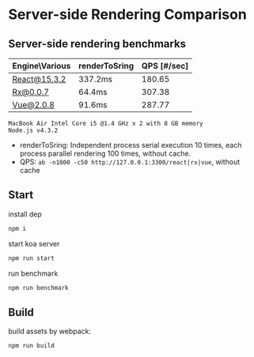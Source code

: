 # Server-side Rendering Comparison

## Server-side rendering benchmarks

|Engine\Various|renderToSring   | QPS [#/sec] |
|--------------|----------------|-------------|
| React@15.3.2 | 337.2ms        |  180.65     |
| Rx@0.0.7     | 64.4ms         |  307.38     |
| Vue@2.0.8    | 91.6ms         |  287.77     |

```
MacBook Air Intel Core i5 @1.4 GHz x 2 with 8 GB memory
Node.js v4.3.2
```

- renderToSring: Independent process serial execution 10 times, each process parallel rendering 100 times, without cache.
- QPS: `ab -n1000 -c50 http://127.0.0.1:3300/react|rx|vue`, without cache

## Start

install dep

```bash
npm i
```

start koa server

```bash
npm run start
```

run benchmark

```bash
npm run benchmark
```

## Build

build assets by webpack:

```bash
npm run build
```
